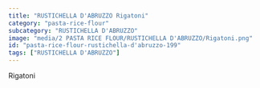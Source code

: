 ```yaml
---
title: "RUSTICHELLA D'ABRUZZO Rigatoni"
category: "pasta-rice-flour"
subcategory: "RUSTICHELLA D'ABRUZZO"
image: "media/2 PASTA RICE FLOUR/RUSTICHELLA D'ABRUZZO/Rigatoni.png"
id: "pasta-rice-flour-rustichella-d'abruzzo-199"
tags: ["RUSTICHELLA D'ABRUZZO"]
---
```


Rigatoni
